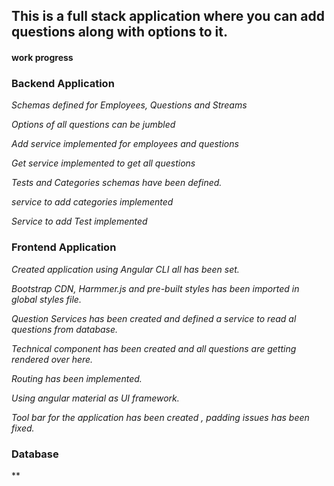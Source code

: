 ## This is a full stack application where you can add questions along with options to it.

#### work progress

###                                    Backend Application ###

*Schemas defined for Employees, Questions and Streams*

*Options of all questions can be jumbled*

*Add service implemented for employees and questions*

*Get service implemented to get all questions*

*Tests and Categories schemas have been defined.*

*service to add categories implemented*

*Service to add Test implemented*

###                                    Frontend Application ###

*Created application using Angular CLI all has been set.*

*Bootstrap CDN, Harmmer.js and pre-built styles has been imported in global styles file.*

*Question Services has been created and defined a service to read al questions from database.*

*Technical component has been created and all questions are getting rendered over here.*

*Routing has been implemented.*

*Using angular material as UI framework.*

*Tool bar for the application has been created , padding issues has been fixed.*

###                                         Database ###

**